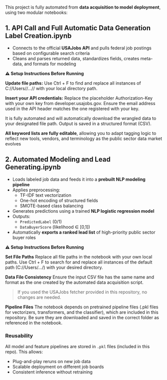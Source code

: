This project is fully automated from **data acquisition to model deployment**, using two modular notebooks:

## 1. API Call and Full Automatic Data Generation Label Creation.ipynb
- Connects to the official **USAJobs API** and pulls federal job postings based on configurable search criteria
- Cleans and parses returned data, standardizes fields, creates meta-data, and formats for modeling

**⚠️ Setup Instructions Before Running**

**Update file paths:**
Use Ctrl + F to find and replace all instances of
C://Users//...// with your local directory path.

**Insert your API credentials:**
Replace the placeholder Authorization-Key with your own key from developer.usajobs.gov.
Ensure the email address used in the API header matches the one registered with your key.

It is fully automated and will automatically download the wrangled data to your designated file path.
Output is saved in a structured format (CSV).

**All keyword lists are fully editable**, allowing you to adapt tagging logic to reflect new tools, vendors, and terminology as the public sector data market evolves

## 2. Automated Modeling and Lead Generating.ipynb
- Loads labeled job data and feeds it into a **prebuilt NLP modeling pipeline**
- Applies preprocessing:
  - TF-IDF text vectorization
  - One-hot encoding of structured fields
  - SMOTE-based class balancing
- Generates predictions using a trained **NLP logistic regression model**
- Outputs:
  - `PredictedLabel` (0/1)
  - `DataBuyerScore` (likelihood ∈ [0,1])
- Automatically **exports a ranked lead list** of high-priority public sector buyer roles

**⚠️ Setup Instructions Before Running**

**Set File Paths**
Replace all file paths in the notebook with your own local paths.
Use Ctrl + F to search for and replace all instances of the default path (C://Users/.../) with your desired directory.

**Data File Consistency**
Ensure the input CSV file has the same name and format as the one created by the automated data acquisition script.
>If you used the USAJobs fetcher provided in this repository, no changes are needed.

**Pipeline Files**
The notebook depends on pretrained pipeline files (.pkl files for vectorizers, transformers, and the classifier), which are included in this repository.
Be sure they are downloaded and saved in the correct folder as referenced in the notebook.

###  Reusability
All model and feature pipelines are stored in `.pkl` files (included in this repo). This allows:
- Plug-and-play reruns on new job data
- Scalable deployment on different job boards
- Consistent inference without retraining
